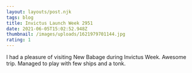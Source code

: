 ```yaml
---
layout: layouts/post.njk
tags: blog
title: Invictus Launch Week 2951
date: 2021-06-05T15:02:52.948Z
thumbnail: /images/uploads/1621979701144.jpg
rating: 1
---
```

I had a pleasure of visiting New Babage during Invictus Week. Awesome trip. Managed to play with few ships and a tonk.